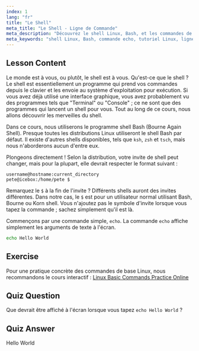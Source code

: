 ```yaml
---
index: 1
lang: "fr"
title: "Le Shell"
meta_title: "Le Shell - Ligne de Commande"
meta_description: "Découvrez le shell Linux, Bash, et les commandes de base comme 'echo'. Comprenez les invites de shell et commencez votre parcours Linux avec ce guide convivial pour débutants."
meta_keywords: "shell Linux, Bash, commande echo, tutoriel Linux, ligne de commande, Linux pour débutants, invite de shell, guide Linux"
---
```


## Lesson Content

Le monde est à vous, ou plutôt, le shell est à vous. Qu'est-ce que le shell ? Le shell est essentiellement un programme qui prend vos commandes depuis le clavier et les envoie au système d'exploitation pour exécution. Si vous avez déjà utilisé une interface graphique, vous avez probablement vu des programmes tels que "Terminal" ou "Console" ; ce ne sont que des programmes qui lancent un shell pour vous. Tout au long de ce cours, nous allons découvrir les merveilles du shell.

Dans ce cours, nous utiliserons le programme shell Bash (Bourne Again Shell). Presque toutes les distributions Linux utiliseront le shell Bash par défaut. Il existe d'autres shells disponibles, tels que `ksh`, `zsh` et `tsch`, mais nous n'aborderons aucun d'entre eux.

Plongeons directement ! Selon la distribution, votre invite de shell peut changer, mais pour la plupart, elle devrait respecter le format suivant :

```plaintext
username@hostname:current_directory
pete@icebox:/home/pete $
```

Remarquez le `$` à la fin de l'invite ? Différents shells auront des invites différentes. Dans notre cas, le `$` est pour un utilisateur normal utilisant Bash, Bourne ou Korn shell. Vous n'ajoutez pas le symbole d'invite lorsque vous tapez la commande ; sachez simplement qu'il est là.

Commençons par une commande simple, `echo`. La commande `echo` affiche simplement les arguments de texte à l'écran.

```bash
echo Hello World
```

## Exercise

Pour une pratique concrète des commandes de base Linux, nous recommandons le cours interactif : [Linux Basic Commands Practice Online](https://labex.io/courses/linux-basic-commands-practice-online)

## Quiz Question

Que devrait être affiché à l'écran lorsque vous tapez `echo Hello World` ?

## Quiz Answer

Hello World
